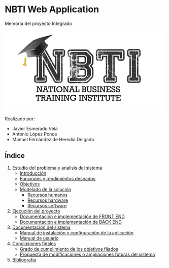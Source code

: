 
# NBTI Web Application

Memoria del proyecto Integrado

![](images/NBTI-logo.jpg)

Realizado por:
- Javier Esmerado Vela
- Antonio López Ponce
- Manuel Fernández de Heredia Delgado



## Índice

1. [Estudio del problema y analisis del sistema](docs/estudio.md)
    - [Introducción](docs/estudio.md#introducción)
    - [Funciones y rendimientos deseados](docs/estudio.md#funciones-y-rendimientos-deseados)
    - [Objetivos](docs/estudio.md#objetivos)
    - [Modelado de la solución](docs/estudio.md#modelo-de-la-solución)
    	- [Recursos humanos](docs/estudio.md#recursos-humanos)
    	- [Recursos hardware](docs/estudio.md#recursos-hardware)
    	- [Recursos software](docs/estudio.md#recursos-software)
2. [Ejecución del proyecto](docs/ejecucion.md)
	- [Documentación e implementación de FRONT END](docs/ejecucion.md#documentación-e-implementación-del-proyecto-de-front-end)
	- [Documentación e implementación de BACK END](docs/ejecucion.md#implementación-del-proyecto-de-spring)
3. [Documentación del sistema](docs/documentacion.md)
	- [Manual de instalación y configuración de la aplicación](docs/documentacion.md#manual-de-instalación-y-configuración-de-la-aplicación)
	- [Manual de usuario](docs/documentacion.md#manual-de-usuario)
4. [Conclusiones finales](docs/conclusiones.md)
	- [Grado de cumplimiento de los objetivos fijados](docs/conclusiones.md#grado-de-cumplimiento-de-ls-objetivos-fijados)
	- [Propuesta de modificaciones o ampliaciones futuras del sistema](docs/conclusiones.md#propuesta-de-modificiaciones-o-amplicaciones-futuras-al-sistema-implementado)
5. [Bibliografía](docs/bibliografia.md)

		



